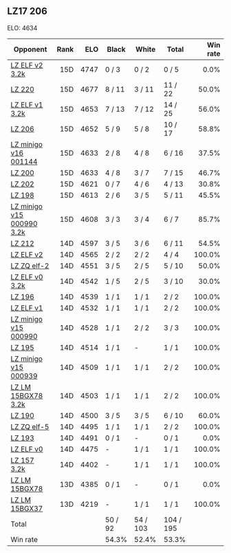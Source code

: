 ## LZ17 206 ##

ELO: 4634

Opponent | Rank | ELO | Black | White | Total | Win rate
---------|-----:|----:|-------|-------|-------|-------:
[LZ ELF v2 3.2k](LZ%20ELF%20v2%203.2k.md) | 15D | 4747 | 0 / 3 | 0 / 2 | 0 / 5 | 0.0%
[LZ 220](LZ%20220.md) | 15D | 4677 | 8 / 11 | 3 / 11 | 11 / 22 | 50.0%
[LZ ELF v1 3.2k](LZ%20ELF%20v1%203.2k.md) | 15D | 4653 | 7 / 13 | 7 / 12 | 14 / 25 | 56.0%
[LZ 206](LZ%20206.md) | 15D | 4652 | 5 / 9 | 5 / 8 | 10 / 17 | 58.8%
[LZ minigo v16 001144](LZ%20minigo%20v16%20001144.md) | 15D | 4633 | 2 / 8 | 4 / 8 | 6 / 16 | 37.5%
[LZ 200](LZ%20200.md) | 15D | 4633 | 4 / 8 | 3 / 7 | 7 / 15 | 46.7%
[LZ 202](LZ%20202.md) | 15D | 4621 | 0 / 7 | 4 / 6 | 4 / 13 | 30.8%
[LZ 198](LZ%20198.md) | 15D | 4613 | 2 / 6 | 3 / 5 | 5 / 11 | 45.5%
[LZ minigo v15 000990 3.2k](LZ%20minigo%20v15%20000990%203.2k.md) | 15D | 4608 | 3 / 3 | 3 / 4 | 6 / 7 | 85.7%
[LZ 212](LZ%20212.md) | 14D | 4597 | 3 / 5 | 3 / 6 | 6 / 11 | 54.5%
[LZ ELF v2](LZ%20ELF%20v2.md) | 14D | 4565 | 2 / 2 | 2 / 2 | 4 / 4 | 100.0%
[LZ ZQ elf-2](LZ%20ZQ%20elf-2.md) | 14D | 4551 | 3 / 5 | 2 / 5 | 5 / 10 | 50.0%
[LZ ELF v0 3.2k](LZ%20ELF%20v0%203.2k.md) | 14D | 4542 | 1 / 5 | 2 / 5 | 3 / 10 | 30.0%
[LZ 196](LZ%20196.md) | 14D | 4539 | 1 / 1 | 1 / 1 | 2 / 2 | 100.0%
[LZ ELF v1](LZ%20ELF%20v1.md) | 14D | 4532 | 1 / 1 | 1 / 1 | 2 / 2 | 100.0%
[LZ minigo v15 000990](LZ%20minigo%20v15%20000990.md) | 14D | 4528 | 1 / 1 | 2 / 2 | 3 / 3 | 100.0%
[LZ 195](LZ%20195.md) | 14D | 4514 | 1 / 1 | - | 1 / 1 | 100.0%
[LZ minigo v15 000939](LZ%20minigo%20v15%20000939.md) | 14D | 4509 | 1 / 1 | 1 / 1 | 2 / 2 | 100.0%
[LZ LM 15BGX78 3.2k](LZ%20LM%2015BGX78%203.2k.md) | 14D | 4503 | 1 / 1 | 1 / 1 | 2 / 2 | 100.0%
[LZ 190](LZ%20190.md) | 14D | 4500 | 3 / 5 | 3 / 5 | 6 / 10 | 60.0%
[LZ ZQ elf-5](LZ%20ZQ%20elf-5.md) | 14D | 4495 | 1 / 1 | 1 / 1 | 2 / 2 | 100.0%
[LZ 193](LZ%20193.md) | 14D | 4491 | 0 / 1 | - | 0 / 1 | 0.0%
[LZ ELF v0](LZ%20ELF%20v0.md) | 14D | 4475 | - | 1 / 1 | 1 / 1 | 100.0%
[LZ 157 3.2k](LZ%20157%203.2k.md) | 14D | 4402 | - | 1 / 1 | 1 / 1 | 100.0%
[LZ LM 15BGX78](LZ%20LM%2015BGX78.md) | 13D | 4385 | 0 / 1 | - | 0 / 1 | 0.0%
[LZ LM 15BGX37](LZ%20LM%2015BGX37.md) | 13D | 4219 | - | 1 / 1 | 1 / 1 | 100.0%
Total | | | 50 / 92 | 54 / 103 | 104 / 195 | 
Win rate| | | 54.3% | 52.4% | 53.3% | 
